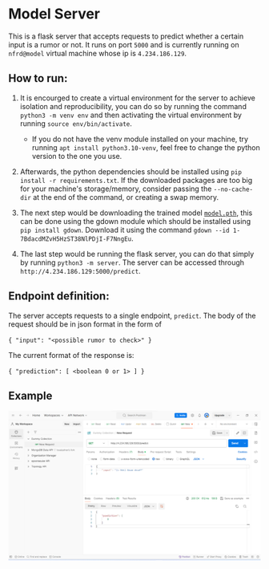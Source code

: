# Model Server
This is a flask server that accepts requests to predict whether a certain input is a rumor or not. It runs on port `5000` and is currently running on `nfrd@model` virtual machine whose ip is `4.234.186.129`.

## How to run:
1. It is encourged to create a virtual environment for the server to achieve isolation and reproducibility, you can do so by running the command `python3 -m venv env` and then activating the virtual environment by running `source env/bin/activate`.

    * If you do not have the venv module installed on your machine, try running `apt install python3.10-venv`, feel free to change the python version to the one you use.

2. Afterwards, the python dependencies should be installed using `pip install -r requirements.txt`. If the downloaded packages are too big for your machine's storage/memory, consider passing the `--no-cache-dir` at the end of the command, or creating a swap memory.

3. The next step would be downloading the trained model [`model.pth`](https://drive.google.com/file/d/1-7BdacdMZvH5HzST38NlPDjI-F7NngEu/view), this can be done using the gdown module which should be installed using `pip install gdown`. Download it using the command `gdown --id 1-7BdacdMZvH5HzST38NlPDjI-F7NngEu`.

4. The last step would be running the flask server, you can do that simply by running `python3 -m server`. The server can be accessed through `http://4.234.186.129:5000/predict`.

## Endpoint definition:
The server accepts requests to a single endpoint, `predict`. The body of the request should be in json format in the form of

`{
    "input": "<possible rumor to check>"
}`

The current format of the response is:

`{
    "prediction": [
        <boolean 0 or 1>
    ]
}`

## Example
![](API_Call_Example.png)

